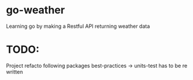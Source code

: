 # go-weather
Learning go by making a Restful API returning weather data

# TODO:
Project refacto following packages best-practices -> units-test has to be re written
